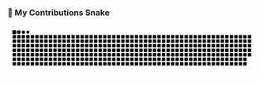 ### 🐍 My Contributions Snake
![snake gif](https://github.com/fariidhii/snake-contribution/raw/output-svg-only/github-contribution-grid-snake-dark.svg
)
